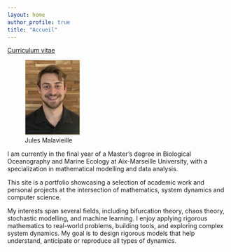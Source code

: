 ```yaml
---
layout: home
author_profile: true
title: "Accueil"
---
```

[Curriculum vitae](pages/cv/) 

<figure class="half">
  <img src="assets/photo.png" alt="Jules Malavieille" style="width:30%">
  <figcaption>Jules Malavieille</figcaption>
</figure>

I am currently in the final year of a Master’s degree in Biological Oceanography and Marine Ecology at Aix-Marseille University, with a specialization in mathematical modelling and data analysis.

This site is a portfolio showcasing a selection of academic work and personal projects at the intersection of mathematics, system dynamics and computer science.

My interests span several fields, including bifurcation theory, chaos theory, stochastic modelling, and machine learning. I enjoy applying rigorous mathematics to real-world problems, building tools, and exploring complex system dynamics. My goal is to design rigorous models that help understand, anticipate or reproduce all types of dynamics.


